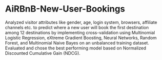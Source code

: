 # AiRBnB-New-User-Bookings
Analyzed visitor attributes like gender, age, login system, browsers, affiliate channels etc. to predict where a new user will book the first destination among 12 destinations by implementing cross-validation using Multinomial Logistic Regression, eXtreme Gradient Boosting, Neural Networks, Random Forest, and Multinomial Naive Bayes on an unbalanced training dataset. Evaluated and chose the best performing model based on Normalized Discounted Cumulative Gain (NDCG).
